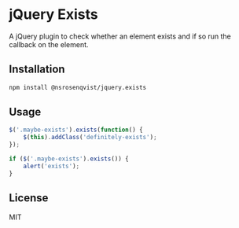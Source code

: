 jQuery Exists
=============

A jQuery plugin to check whether an element exists and if so run the callback on
the element.

## Installation

```bash
npm install @nsrosenqvist/jquery.exists
```

## Usage

```js
$('.maybe-exists').exists(function() {
    $(this).addClass('definitely-exists');
});

if ($('.maybe-exists').exists()) {
    alert('exists');
}
```

## License
MIT
